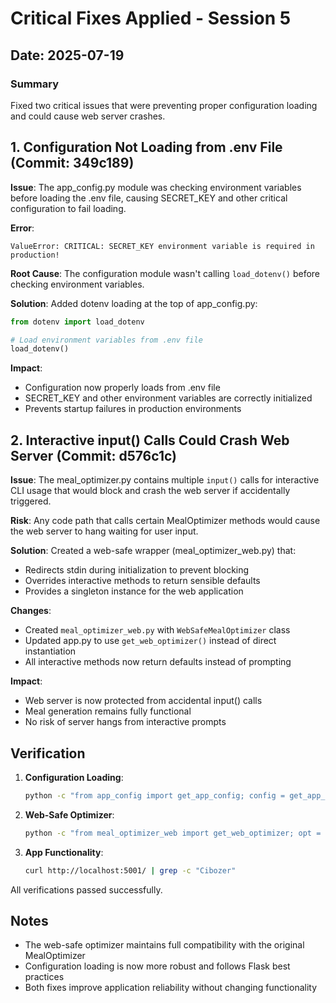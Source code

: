 # Critical Fixes Applied - Session 5

## Date: 2025-07-19

### Summary
Fixed two critical issues that were preventing proper configuration loading and could cause web server crashes.

## 1. Configuration Not Loading from .env File (Commit: 349c189)

**Issue**: The app_config.py module was checking environment variables before loading the .env file, causing SECRET_KEY and other critical configuration to fail loading.

**Error**:
```
ValueError: CRITICAL: SECRET_KEY environment variable is required in production!
```

**Root Cause**: The configuration module wasn't calling `load_dotenv()` before checking environment variables.

**Solution**: Added dotenv loading at the top of app_config.py:
```python
from dotenv import load_dotenv

# Load environment variables from .env file
load_dotenv()
```

**Impact**: 
- Configuration now properly loads from .env file
- SECRET_KEY and other environment variables are correctly initialized
- Prevents startup failures in production environments

## 2. Interactive input() Calls Could Crash Web Server (Commit: d576c1c)

**Issue**: The meal_optimizer.py contains multiple `input()` calls for interactive CLI usage that would block and crash the web server if accidentally triggered.

**Risk**: Any code path that calls certain MealOptimizer methods would cause the web server to hang waiting for user input.

**Solution**: Created a web-safe wrapper (meal_optimizer_web.py) that:
- Redirects stdin during initialization to prevent blocking
- Overrides interactive methods to return sensible defaults
- Provides a singleton instance for the web application

**Changes**:
- Created `meal_optimizer_web.py` with `WebSafeMealOptimizer` class
- Updated app.py to use `get_web_optimizer()` instead of direct instantiation
- All interactive methods now return defaults instead of prompting

**Impact**:
- Web server is now protected from accidental input() calls
- Meal generation remains fully functional
- No risk of server hangs from interactive prompts

## Verification

1. **Configuration Loading**:
   ```bash
   python -c "from app_config import get_app_config; config = get_app_config(); print('Config loaded:', bool(config))"
   ```

2. **Web-Safe Optimizer**:
   ```bash
   python -c "from meal_optimizer_web import get_web_optimizer; opt = get_web_optimizer(); print('Optimizer created:', bool(opt))"
   ```

3. **App Functionality**:
   ```bash
   curl http://localhost:5001/ | grep -c "Cibozer"
   ```

All verifications passed successfully.

## Notes

- The web-safe optimizer maintains full compatibility with the original MealOptimizer
- Configuration loading is now more robust and follows Flask best practices
- Both fixes improve application reliability without changing functionality